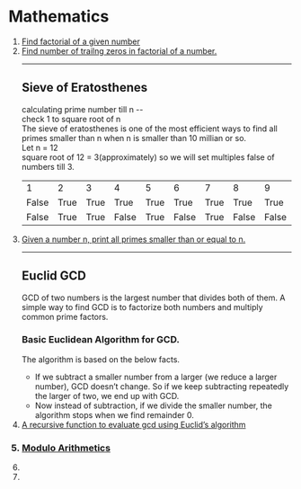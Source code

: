 # Mathematics
<ol>
<li><a href="factorial.cpp">Find factorial of a given number </a></li>
<li><a href="trailingzero.cpp">Find number of trailng zeros in factorial of a number.</a></li>
<hr>

## Sieve of Eratosthenes
calculating prime number till n -- 
<br>
check 1 to square root of n
<br>
The sieve of eratosthenes is one of the most efficient ways to find all primes smaller than n when n is smaller than 10 millian or so.
<br>
Let n = 12<br>
square root of 12 = 3(approximately) so we will set multiples false of numbers till 3.
<table>
<tr>
<td>1</td>
<td>2</td>
<td>3</td>
<td>4</td>
<td>5</td>
<td>6</td>
<td>7</td>
<td>8</td>
<td>9</td>
<td>10</td>
<td>11</td>
<td>12</td>
</tr>
<tr>
<td>False</td>
<td>True</td>
<td>True</td>
<td>True</td>
<td>True</td>
<td>True</td>
<td>True</td>
<td>True</td>
<td>True</td>
<td>True</td>
<td>True</td>
<td>True</td>
</tr>
<tr>
<td>False</td>
<td>True</td>
<td>True</td>
<td>False</td>
<td>True</td>
<td>False</td>
<td>True</td>
<td>False</td>
<td>False</td>
<td>False</td>
<td>True</td>
<td>False</td>
</tr>
</table>

<li><a href="sieve.cpp">Given a number n, print all primes smaller than or equal to n.</a></li>
<hr>

## Euclid GCD
GCD of two numbers is the largest number that divides both of them. A simple way to find GCD is to factorize both numbers and multiply common prime factors.
<br>

### **Basic Euclidean Algorithm for GCD.** 
The algorithm is based on the below facts. 
<ul>
<li>If we subtract a smaller number from a larger (we reduce a larger number), GCD doesn’t change. So if we keep subtracting repeatedly the larger of two, we end up with GCD.
<li>Now instead of subtraction, if we divide the smaller number, the algorithm stops when we find remainder 0.
</ul>
<li><a href="gcd.cpp"> A recursive function to evaluate gcd using Euclid’s algorithm </a></li>

### <li><a href="fastpower.cpp">Modulo Arithmetics</a></li>
<li><a href=""> </a></li>
<li><a href=""> </a></li>
</ol>